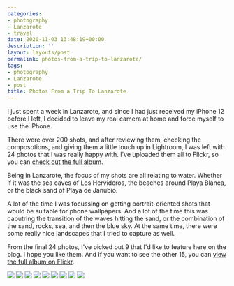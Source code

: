 ```yaml
---
categories:
- photography
- Lanzarote
- travel
date: 2020-11-03 13:48:19+00:00
description: ''
layout: layouts/post
permalink: photos-from-a-trip-to-lanzarote/
tags:
- photography
- Lanzarote
- post
title: Photos From a Trip To Lanzarote
---
```


I just spent a week in Lanzarote, and since I had just received my iPhone 12 before I left, I decided to leave my real camera at home and force myself to use the iPhone.

There were over 200 shots, and after reviewing them, checking the composotions, and giving them a little touch up in Lightroom, I was left with 24 photos that I was really happy with. I've uploaded them all to Flickr, so you can [check out the full album](https://www.flickr.com/photos/186342532@N04/albums/72157716737787487/with/50562891656/).

Being in Lanzarote, the focus of my shots are all relating to water. Whether if it was the sea caves of Los Hervideros, the beaches around Playa Blanca, or the black sand of Playa de Janubio.

A lot of the time I was focussing on getting portrait-oriented shots that would be suitable for phone wallpapers. And a lot of the time this was caputring the transition of the waves hitting the sand, or the combination of the sand, rocks, sea, and then the blue sky. At the same time, there were some really nice landscapes that I tried to capture as well.

From the final 24 photos, I've picked out 9 that I'd like to feature here on the blog. I hope you like them. And if you want to see the other 15, you can [view the full album on Flickr](https://www.flickr.com/photos/186342532@N04/albums/72157716737787487/with/50562891656/).

<img src="https://cdn.chrishannah.me/images/2020/11/50562891656_1a6c29b691_o.jpg">

<img src="https://cdn.chrishannah.me/images/2020/11/50562891911_b091224201_o.jpg">

<img src="https://cdn.chrishannah.me/images/2020/11/50562893141_c5ae5df824_o.jpg">

<img src="https://cdn.chrishannah.me/images/2020/11/50562151493_fd5d043d7b_o.jpg" caption="">

<img src="https://cdn.chrishannah.me/images/2020/11/50562894686_30bc1b7e47_o.jpg">

<img src="https://cdn.chrishannah.me/images/2020/11/50563024672_e1654f7cc5_o.jpg">

<img src="https://cdn.chrishannah.me/images/2020/11/50563026732_74e66a1576_o.jpg">

<img src="https://cdn.chrishannah.me/images/2020/11/50562150608_32fc8f9179_o.jpg">

<img src="https://cdn.chrishannah.me/images/2020/11/50562149728_c624c80a96_o.jpg">
